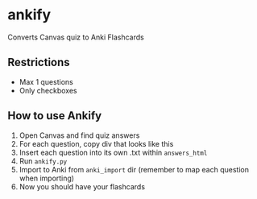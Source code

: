 # ankify
Converts Canvas quiz to Anki Flashcards

## Restrictions
- Max 1 questions
- Only checkboxes

## How to use Ankify
1. Open Canvas and find quiz answers
2. For each question, copy div that looks like this <div role="region" aria-label="Question" class="quiz_sortable question_holder " id="" style="" data-group-id="">
3. Insert each question into its own .txt within `answers_html`
4. Run `ankify.py`
5. Import to Anki from `anki_import` dir (remember to map each question when importing)
6. Now you should have your flashcards


